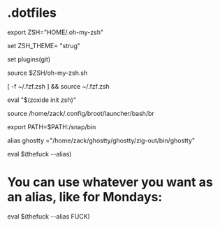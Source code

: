 # .dotfiles
export ZSH="HOME/.oh-my-zsh"



set ZSH_THEME= "strug"



set plugins(git)







source $ZSH/oh-my-zsh.sh



[ -f ~/.fzf.zsh ] && source ~/.fzf.zsh



eval "$(zoxide init zsh)"



source /home/zack/.config/broot/launcher/bash/br



export PATH=$PATH:/snap/bin



alias ghostty ="/home/zack/ghostty/ghostty/zig-out/bin/ghostty"



eval $(thefuck --alias)

# You can use whatever you want as an alias, like for Mondays:

eval $(thefuck --alias FUCK)